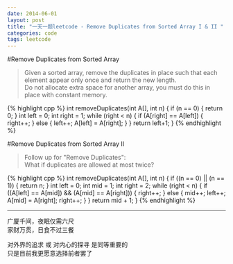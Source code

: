 ```yaml
---
date: 2014-06-01
layout: post
title: "一天一题leetcode - Remove Duplicates from Sorted Array I & II "
categories: code
tags: leetcode
---
```


#Remove Duplicates from Sorted Array
>Given a sorted array, remove the duplicates in place such that each element appear only once and return the new length.   
>Do not allocate extra space for another array, you must do this in place with constant memory.   
<!--more-->

{% highlight cpp %}
int removeDuplicates(int A[], int n) {
    if (n == 0) {
        return 0;
    }
    int left = 0;
    int right = 1;
    while (right < n) {
        if (A[right] == A[left]) {
            right++;
        } else {
            left++;
            A[left] = A[right];
        }
    }
    return left+1;
}
{% endhighlight %}


#Remove Duplicates from Sorted Array II
>Follow up for "Remove Duplicates":   
>What if duplicates are allowed at most twice?   

{% highlight cpp %}
int removeDuplicates(int A[], int n) {
    if ((n == 0) || (n == 1)) {
        return n;
    }
    int left = 0;
    int mid = 1;
    int right = 2;
    while (right < n) {
        if ((A[left] == A[mid]) && (A[mid] == A[right])) {
            right++;
        } else {
            mid++;
            left++;
            A[mid] = A[right];
            right++;
        }
    }
    return mid + 1;
}
{% endhighlight %}

---
广厦千间，夜眠仅需六尺   
家财万贯，日食不过三餐   

对外界的追求 或 对内心的探寻 是同等重要的   
只是目前我更愿意选择前者罢了   
